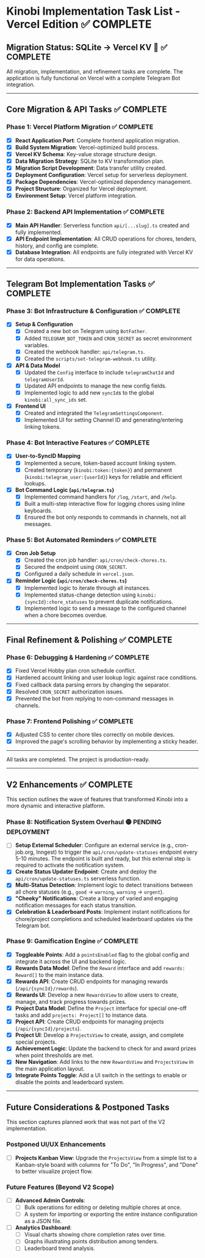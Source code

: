 # Kinobi Implementation Task List - Vercel Edition ✅ COMPLETE

## Migration Status: SQLite → Vercel KV 🚀 ✅ COMPLETE
All migration, implementation, and refinement tasks are complete. The application is fully functional on Vercel with a complete Telegram Bot integration.

---

## Core Migration & API Tasks ✅ COMPLETE

### Phase 1: Vercel Platform Migration ✅ COMPLETE
- [x] **React Application Port**: Complete frontend application migration.
- [x] **Build System Migration**: Vercel-optimized build process.
- [x] **Vercel KV Schema**: Key-value storage structure design.
- [x] **Data Migration Strategy**: SQLite to KV transformation plan.
- [x] **Migration Script Development**: Data transfer utility created.
- [x] **Deployment Configuration**: Vercel setup for serverless deployment.
- [x] **Package Dependencies**: Vercel-optimized dependency management.
- [x] **Project Structure**: Organized for Vercel deployment.
- [x] **Environment Setup**: Vercel platform integration.

### Phase 2: Backend API Implementation ✅ COMPLETE
- [x] **Main API Handler**: Serverless function `api/[...slug].ts` created and fully implemented.
- [x] **API Endpoint Implementation**: All CRUD operations for chores, tenders, history, and config are complete.
- [x] **Database Integration**: All endpoints are fully integrated with Vercel KV for data operations.

---

## Telegram Bot Implementation Tasks ✅ COMPLETE

### Phase 3: Bot Infrastructure & Configuration ✅ COMPLETE
- [x] **Setup & Configuration**
    - [x] Created a new bot on Telegram using `BotFather`.
    - [x] Added `TELEGRAM_BOT_TOKEN` and `CRON_SECRET` as secret environment variables.
    - [x] Created the webhook handler: `api/telegram.ts`.
    - [x] Created the `scripts/set-telegram-webhook.ts` utility.
- [x] **API & Data Model**
    - [x] Updated the `Config` interface to include `telegramChatId` and `telegramUserId`.
    - [x] Updated API endpoints to manage the new config fields.
    - [x] Implemented logic to add new `syncId`s to the global `kinobi:all_sync_ids` set.
- [x] **Frontend UI**
    - [x] Created and integrated the `TelegramSettingsComponent`.
    - [x] Implemented UI for setting Channel ID and generating/entering linking tokens.

### Phase 4: Bot Interactive Features ✅ COMPLETE
- [x] **User-to-SyncID Mapping**
    - [x] Implemented a secure, token-based account linking system.
    - [x] Created temporary (`kinobi:token:{token}`) and permanent (`kinobi:telegram_user:{userId}`) keys for reliable and efficient lookups.
- [x] **Bot Command Logic (`api/telegram.ts`)**
    - [x] Implemented command handlers for `/log`, `/start`, and `/help`.
    - [x] Built a multi-step interactive flow for logging chores using inline keyboards.
    - [x] Ensured the bot only responds to commands in channels, not all messages.

### Phase 5: Bot Automated Reminders ✅ COMPLETE
- [x] **Cron Job Setup**
    - [x] Created the cron job handler: `api/cron/check-chores.ts`.
    - [x] Secured the endpoint using `CRON_SECRET`.
    - [x] Configured a daily schedule in `vercel.json`.
- [x] **Reminder Logic (`api/cron/check-chores.ts`)**
    - [x] Implemented logic to iterate through all instances.
    - [x] Implemented status-change detection using `kinobi:{syncId}:chore_statuses` to prevent duplicate notifications.
    - [x] Implemented logic to send a message to the configured channel when a chore becomes overdue.

---

## Final Refinement & Polishing ✅ COMPLETE

### Phase 6: Debugging & Hardening ✅ COMPLETE
- [x] Fixed Vercel Hobby plan cron schedule conflict.
- [x] Hardened account linking and user lookup logic against race conditions.
- [x] Fixed callback data parsing errors by changing the separator.
- [x] Resolved `CRON_SECRET` authorization issues.
- [x] Prevented the bot from replying to non-command messages in channels.

### Phase 7: Frontend Polishing ✅ COMPLETE
- [x] Adjusted CSS to center chore tiles correctly on mobile devices.
- [x] Improved the page's scrolling behavior by implementing a sticky header.

---
All tasks are completed. The project is production-ready.

---

## V2 Enhancements ✅ COMPLETE

This section outlines the wave of features that transformed Kinobi into a more dynamic and interactive platform.

### Phase 8: Notification System Overhaul 🟡 PENDING DEPLOYMENT
- [ ] **Setup External Scheduler**: Configure an external service (e.g., cron-job.org, Inngest) to trigger the `api/cron/update-statuses` endpoint every 5-10 minutes. The endpoint is built and ready, but this external step is required to activate the notification system.
- [x] **Create Status Updater Endpoint**: Create and deploy the `api/cron/update-statuses.ts` serverless function.
- [x] **Multi-Status Detection**: Implement logic to detect transitions between all chore statuses (e.g., `good` -> `warning`, `warning` -> `urgent`).
- [x] **"Cheeky" Notifications**: Create a library of varied and engaging notification messages for each status transition.
- [x] **Celebration & Leaderboard Posts**: Implement instant notifications for chore/project completions and scheduled leaderboard updates via the Telegram bot.

### Phase 9: Gamification Engine ✅ COMPLETE
- [x] **Toggleable Points**: Add a `pointsEnabled` flag to the global config and integrate it across the UI and backend logic.
- [x] **Rewards Data Model**: Define the `Reward` interface and add `rewards: Reward[]` to the main instance data.
- [x] **Rewards API**: Create CRUD endpoints for managing rewards (`/api/{syncId}/rewards`).
- [x] **Rewards UI**: Develop a new `RewardsView` to allow users to create, manage, and track progress towards prizes.
- [x] **Project Data Model**: Define the `Project` interface for special one-off tasks and add `projects: Project[]` to instance data.
- [x] **Project API**: Create CRUD endpoints for managing projects (`/api/{syncId}/projects`).
- [x] **Project UI**: Develop a `ProjectsView` to create, assign, and complete special projects.
- [x] **Achievement Logic**: Update the backend to check for and award prizes when point thresholds are met.
- [x] **New Navigation**: Add links to the new `RewardsView` and `ProjectsView` in the main application layout.
- [x] **Integrate Points Toggle**: Add a UI switch in the settings to enable or disable the points and leaderboard system.

---

## Future Considerations & Postponed Tasks

This section captures planned work that was not part of the V2 implementation.

### Postponed UI/UX Enhancements
- [ ] **Projects Kanban View**: Upgrade the `ProjectsView` from a simple list to a Kanban-style board with columns for "To Do", "In Progress", and "Done" to better visualize project flow.

### Future Features (Beyond V2 Scope)
- [ ] **Advanced Admin Controls**:
    - [ ] Bulk operations for editing or deleting multiple chores at once.
    - [ ] A system for importing or exporting the entire instance configuration as a JSON file.
- [ ] **Analytics Dashboard**:
    - [ ] Visual charts showing chore completion rates over time.
    - [ ] Graphs illustrating points distribution among tenders.
    - [ ] Leaderboard trend analysis.